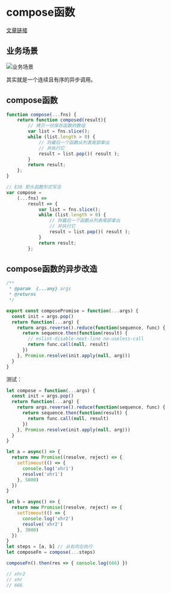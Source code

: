 # compose函数

[文章链接](https://juejin.cn/post/6989020415444123662?utm_source=gold_browser_extension#heading-1)

## 业务场景

![业务场景](/Users/396293674qq.com/Documents/MD/learingNote/img/I6Xi9Q.png"业务场景")

其实就是一个连续且有序的异步调用。

## compose函数

```javascript
function compose(...fns) {
    return function composed(result){
        // 拷贝一份保存函数的数组
        var list = fns.slice();
        while (list.length > 0) {
            // 将最后一个函数从列表尾部拿出
            // 并执行它
            result = list.pop()( result );
        }
        return result;
    };
}

// ES6 箭头函数形式写法
var compose =
    (...fns) =>
        result => {
            var list = fns.slice();
            while (list.length > 0) {
                // 将最后一个函数从列表尾部拿出
                // 并执行它
                result = list.pop()( result );
            }
            return result;
        };

```

## compose函数的异步改造

```javascript
/**
 * @param  {...any} args
 * @returns
 */

export const composePromise = function(...args) {
  const init = args.pop()
  return function(...arg) {
    return args.reverse().reduce(function(sequence, func) {
      return sequence.then(function(result) {
        // eslint-disable-next-line no-useless-call
        return func.call(null, result)
      })
    }, Promise.resolve(init.apply(null, arg)))
  }
}
```

测试：

```javascript
let compose = function(...args) {
  const init = args.pop()
  return function(...arg) {
    return args.reverse().reduce(function(sequence, func) {
      return sequence.then(function(result) {
        return func.call(null, result)
      })
    }, Promise.resolve(init.apply(null, arg)))
  }
}

let a = async() => {
  return new Promise((resolve, reject) => {
    setTimeout(() => {
      console.log('xhr1')
      resolve('xhr1')
    }, 5000)
  })
}

let b = async() => {
  return new Promise((resolve, reject) => {
    setTimeout(() => {
      console.log('xhr2')
      resolve('xhr2')
    }, 3000)
  })
}
let steps = [a, b] // 从右向左执行
let composeFn = compose(...steps)

composeFn().then(res => { console.log(666) })

// xhr2
// xhr
// 666

```

